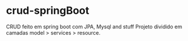 # crud-springBoot

CRUD feito em spring boot com JPA, Mysql and stuff
Projeto dividido em camadas model > services > resource.
